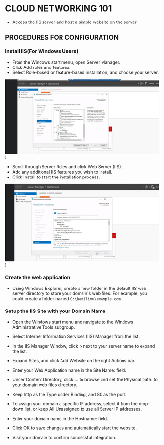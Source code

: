 # CLOUD NETWORKING 101

- Access the IIS server and host a simple website on the server


## PROCEDURES FOR CONFIGURATION


### Install IIS(For Windows Users)
- From the Windows start menu, open Server Manager.
- Click Add roles and features.
- Select Role-based or feature-based installation, and choose your server.

 ![Role Services](https://github.com/Emmanuel-9/Cloud101/blob/master/Images/IIS%20iNSTALLATIONS.png))

- Scroll through Server Roles and click Web Server (IIS).
- Add any additional IIS features you wish to install.
- Click Install to start the installation process.

![Installation](https://github.com/Emmanuel-9/Cloud101/blob/master/Images/IIS%20Installation%20Progress.png))


### Create the web application
- Using Windows Explorer, create a new folder in the default IIS web server directory to store your domain's web files. For example, you could create a folder named ` C:\kamilimu\example.com `

### Setup the IIS Site with your Domain Name
- Open the Windows start menu and navigate to the Windows Administrative Tools subgroup.
- Select Internet Information Services (IIS) Manager from the list.
- In the IIS Manager Window, click > next to your server name to expand the list.
- Expand Sites, and click Add Website on the right Actions bar.
- Enter your Web Application name in the Site Name: field.

- Under Content Directory, click ... to browse and set the Physical path: to your domain web files directory.
- Keep http as the Type under Binding, and 80 as the port.
- To assign your domain a specific IP address, select it from the drop-down list, or keep All Unassigned to use all Server IP addresses.
- Enter your domain name in the Hostname: field.
- Click OK to save changes and automatically start the website.
- Visit your domain to confirm successful integration.
